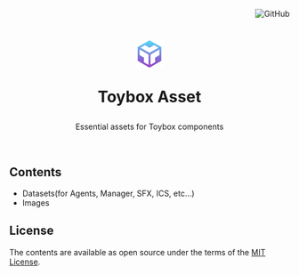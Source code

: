 <p align="right">
<img alt="GitHub" src="https://img.shields.io/github/license/project-toybox/toybox-assets">
</p>

<p align="center">
    <h1 align="center">
        <a href="_blank"><img src="https://raw.githubusercontent.com/project-toybox/toybox-assets/main/images/toybox-icon.png" width="50" height="50"></a>
        <p>Toybox Asset</p>
    </h1>
    <p align="center">Essential assets for Toybox components</p>
    <br>
</p>

## Contents
 * Datasets(for Agents, Manager, SFX, ICS, etc...)
 * Images

## License
The contents are available as open source under the terms of the [MIT License](http://opensource.org/licenses/MIT).
